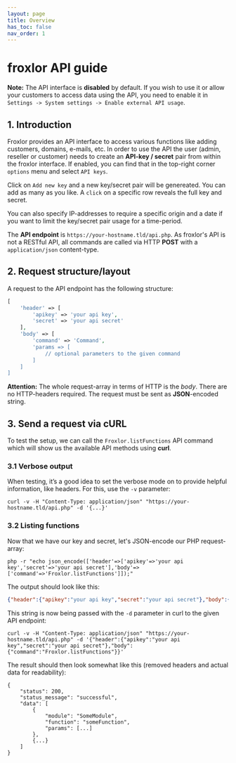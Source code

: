 ```yaml
---
layout: page
title: Overview
has_toc: false
nav_order: 1
---
```


# froxlor API guide

<div class="bg-yellow-200 text-grey-dk-300 p-3 mt-3"><b>Note:</b> The API interface is <b>disabled</b> by default. If you wish to use it or allow your customers to access data using the API, you need to enable it in <code>Settings -> System settings -> Enable external API usage</code>.</div>

## 1. Introduction

Froxlor provides an API interface to access various functions like adding customers, domains, e-mails, etc. In order to use the API the user (admin, reseller or customer) needs to create an <b>API-key / secret</b> pair from within the froxlor interface. If enabled, you can find that in the top-right corner `options` menu and select `API keys`.

Click on `Add new key` and a new key/secret pair will be genereated. You can add as many as you like. A `click` on a  specific row reveals the full key and secret.

You can also specify IP-addresses to require a specific origin and a date if you want to limit the key/secret pair usage for a time-period.

The <b>API endpoint</b> is `https://your-hostname.tld/api.php`. As froxlor's API is not a RESTful API, all commands are called via HTTP <b>POST</b> with a `application/json` content-type.

## 2. Request structure/layout

A request to the API endpoint has the following structure:

```php
[
	'header' => [
		'apikey' => 'your api key',
		'secret' => 'your api secret'
	],
	'body' => [
		'command' => 'Command',
		'params => [
			// optional parameters to the given command
		]
	]
]
```

<b>Attention:</b> The whole request-array in terms of HTTP is the _body_. There are no HTTP-headers required. The request must be sent as <b>JSON</b>-encoded string.

## 3. Send a request via cURL

To test the setup, we can call the `Froxlor.listFunctions` API command which will show us the available API methods using <b>curl</b>.

### 3.1 Verbose output

When testing, it’s a good idea to set the verbose mode on to provide helpful information, like headers. For this, use the `-v` parameter:

```shell
curl -v -H "Content-Type: application/json" "https://your-hostname.tld/api.php" -d '{...}'
```

### 3.2 Listing functions

Now that we have our key and secret, let's JSON-encode our PHP request-array:

```shell
php -r "echo json_encode(['header'=>['apikey'=>'your api key','secret'=>'your api secret'],'body'=>['command'=>'Froxlor.listFunctions']]);"
```

The output should look like this:

```json
{"header":{"apikey":"your api key","secret":"your api secret"},"body":{"command":"Froxlor.listFunctions"}}
```

This string is now being passed with the `-d` parameter in curl to the given API endpoint:

```shell
curl -v -H "Content-Type: application/json" "https://your-hostname.tld/api.php" -d '{"header":{"apikey":"your api key","secret":"your api secret"},"body":{"command":"Froxlor.listFunctions"}}'
```

The result should then look somewhat like this (removed headers and actual data for readability):

```
{
    "status": 200,
    "status_message": "successful",
    "data": [
		{
			"module": "SomeModule",
			"function": "someFunction",
			"params": [...]
		},
		{...}
	]
}
```
